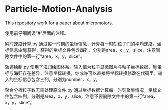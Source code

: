 # Particle-Motion-Analysis
This repository work for a paper about micromotors.

使用前仔细阅读“#”后面的注释。

瞬时速度计算.py
通过每一时刻的坐标信息，计算每一时刻粒子们的平均速度。坐标信息由fiji获得，获得的坐标文件包含四列，分别是area，x，y，slice，注意删除文件中的第一行“area，x，y，slice”。

轨迹绘制.py
使用了海归绘图体系。输入值为粒子显微图片与粒子坐标数据，fiji坐标与海归存在差异，注意坐标转换，你或许可以直接将坐标转换修改在代码里。输入的坐标信息包含三列，分别为number，x，y。

聚合分析粒子数无需处理原文件.py
通过坐标数据计算每一时刻聚集情况，坐标文件包含四列，分别是area，x，y，slice，注意不要删除文件中的第一行“area，x，y，slice”。
